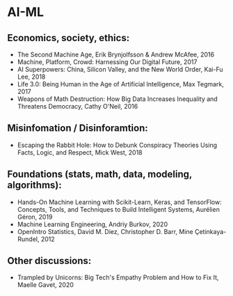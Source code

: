# AI-ML

## Economics, society, ethics:
   - The Second Machine Age, Erik Brynjolfsson & Andrew McAfee, 2016
   - Machine, Platform, Crowd: Harnessing Our Digital Future, 2017
   - AI Superpowers: China, Silicon Valley, and the New World Order, Kai-Fu Lee, 2018
   - Life 3.0: Being Human in the Age of Artificial Intelligence, Max Tegmark, 2017
   - Weapons of Math Destruction: How Big Data Increases Inequality and Threatens Democracy, Cathy O'Neil, 2016


## Misinfomation / Disinforamtion:
   - Escaping the Rabbit Hole: How to Debunk Conspiracy Theories Using Facts, Logic, and Respect, Mick West, 2018


## Foundations (stats, math, data, modeling, algorithms):
   - Hands-On Machine Learning with Scikit-Learn, Keras, and TensorFlow: Concepts, Tools, and Techniques to Build Intelligent Systems, Aurélien Géron, 2019
   - Machine Learning Engineering, Andriy Burkov, 2020
   - OpenIntro Statistics, David M. Diez, Christopher D. Barr, Mine Çetinkaya-Rundel, 2012
    
        
## Other discussions:
   - Trampled by Unicorns: Big Tech's Empathy Problem and How to Fix It, Maelle Gavet, 2020
